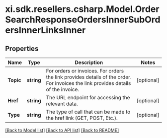 # xi.sdk.resellers.csharp.Model.OrderSearchResponseOrdersInnerSubOrdersInnerLinksInner

## Properties

Name | Type | Description | Notes
------------ | ------------- | ------------- | -------------
**Topic** | **string** | For orders or invoices. For orders the link provides details of the order. For invoices the link provides details of the invoice. | [optional] 
**Href** | **string** | The URL endpoint for accessing the relevant data. | [optional] 
**Type** | **string** | The type of call that can be made to the href link (GET, POST, Etc.). | [optional] 

[[Back to Model list]](../README.md#documentation-for-models) [[Back to API list]](../README.md#documentation-for-api-endpoints) [[Back to README]](../README.md)

